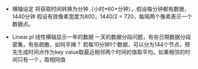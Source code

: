 
* 横轴设定
  将获取时间转换为分钟（小时*60+分钟），假设每分钟都有数据，1440分钟
  假设有效像素宽度为800，1440/2 = 720，每隔两个像素表示一个数据点。
  
* Linear.pl
  线性横轴显示一年的数据
  一天的数据分段问题，有些日期数据分段密集，有些疏散，如何平摊？
  若每10分钟1个数据，可以分为144个节点，预先生成时间点作为key
  value取最近相邻两个时间的值取平均。如果相邻的时间只有一个，取相同值



